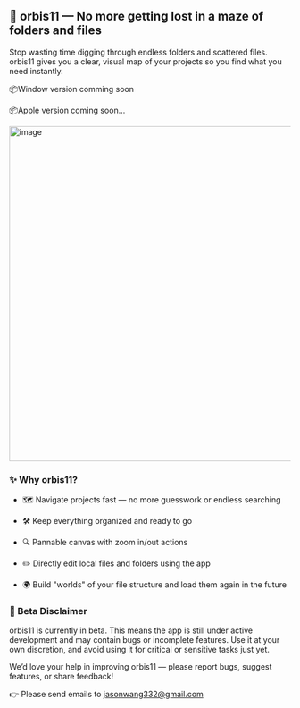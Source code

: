 ## 🚀 orbis11 — No more getting lost in a maze of folders and files
Stop wasting time digging through endless folders and scattered files. orbis11 gives you a clear, visual map of your projects so you find what you need instantly.

📦Window version comming soon

📦Apple version coming soon...

<img width="1130" height="600" alt="image" src="https://github.com/user-attachments/assets/a4282092-7f7e-40e9-91f6-4bb3c5a2e079" />

### ✨ Why orbis11?
- 🗺️ Navigate projects fast — no more guesswork or endless searching

- 🛠️ Keep everything organized and ready to go

- 🔍 Pannable canvas with zoom in/out actions

- ✏️ Directly edit local files and folders using the app

- 🌍 Build "worlds" of your file structure and load them again in the future

### 🚧 Beta Disclaimer
orbis11 is currently in beta. This means the app is still under active development and may contain bugs or incomplete features. Use it at your own discretion, and avoid using it for critical or sensitive tasks just yet.

We’d love your help in improving orbis11 — please report bugs, suggest features, or share feedback!

👉 Please send emails to jasonwang332@gmail.com
